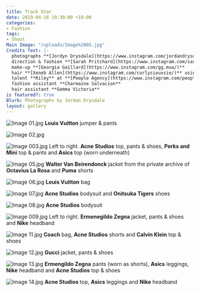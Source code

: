 ```yaml
---
title: Track Star
date: 2019-04-16 19:30:00 +10:00
categories:
- Fashion
tags:
- Shoot
Main Image: "/uploads/Image%2005.jpg"
Credits Text: |-
  photographs **[Jordyn Drysdale](https://www.instagram.com/jordandrysdale/)**
  direction & fashion **[Sarah Pritchard](https://www.instagram.com/sar4hcant/)**
  make-up **[Georgia Gaillard](https://www.instagram.com/gg.mua/)**
  hair **[Xeneb Allen](https://www.instagram.com/curlysiouxsie/)** using **[Kevin Murphy](https://www.instagram.com/curlysiouxsie/)**
  talent **Riley** at **[People Agency](https://www.instagram.com/people.agency/)**
  fashion assistant **Charmaine Salvacion**
  hair assistant **Gemma Victoria**
is featured?: true
Blurb: Photographs by Jordan Drysdale
layout: gallery
---
```


![Image 01.jpg](/uploads/Image%2001.jpg)
**Louis Vuitton** jumper & pants

![Image 02.jpg](/uploads/Image%2002.jpg)

![Image 003.jpg](/uploads/Image%20003.jpg)
Left to right. **Acne Studios** top, pants & shoes, **Perks and Mini** top & pants and **Asics** top (worn underneath)

![Image 05.jpg](/uploads/Image%2005.jpg)
**Walter Van Beirendonck** jacket from the private archive of **Octavius La Rosa** and **Puma** shorts

![Image 06.jpg](/uploads/Image%2006.jpg)
**Louis Vuitton** bag

![Image 07.jpg](/uploads/Image%2007.jpg)
**Acne Studios** bodysuit and **Onitsuka Tigers** shoes

![Image 08.jpg](/uploads/Image%2008.jpg)
**Acne Studios** bodysuit

![Image 009.jpg](/uploads/Image%20009.jpg)
Left to right. **Ermenegildo Zegna** jacket, pants & shoes and **Nike** headband

![Image 11.jpg](/uploads/Image%2011.jpg)
**Coach** bag, **Acne Studios** shorts and **Calvin Klein** top & shoes

![Image 12.jpg](/uploads/Image%2012.jpg)
**Gucci** jacket, pants & shoes

![Image 13.jpg](/uploads/Image%2013.jpg)
**Ermengildo Zegna** pants (worn as shorts), **Asics** leggings, **Nike** headband and **Acne Studios** top & shoes

![Image 14.jpg](/uploads/Image%2014.jpg)
**Acne Studios** top, **Asics** leggings and **Nike** headband

